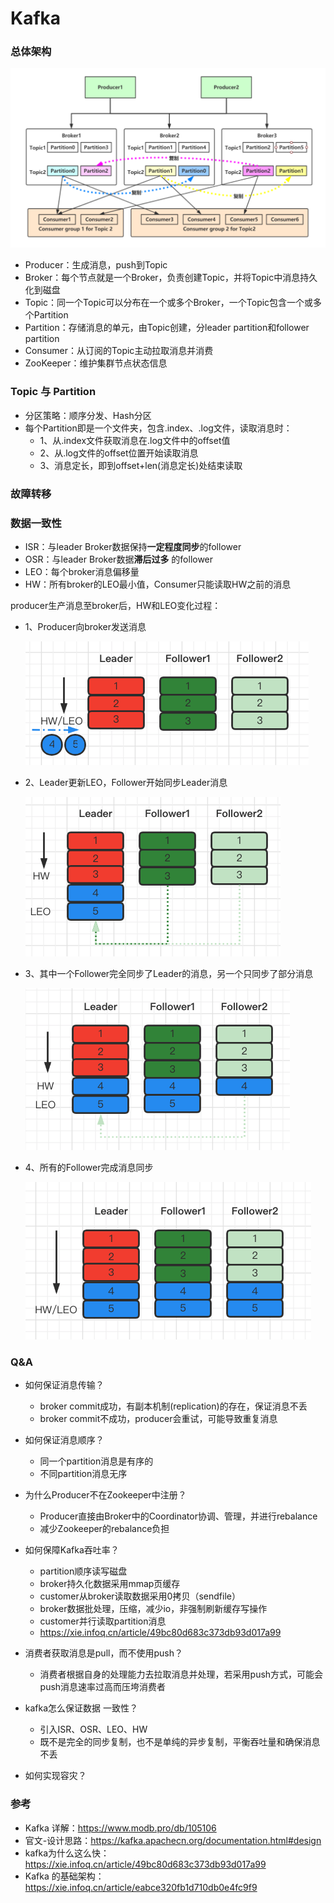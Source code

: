 # Kafka

### 总体架构

![649269d80d7b278699b49d3279511721](https://raw.githubusercontent.com/li-zeyuan/access/master/img/649269d80d7b278699b49d3279511721.png)

- Producer：生成消息，push到Topic
- Broker：每个节点就是一个Broker，负责创建Topic，并将Topic中消息持久化到磁盘
- Topic：同一个Topic可以分布在一个或多个Broker，一个Topic包含一个或多个Partition
- Partition：存储消息的单元，由Topic创建，分leader partition和follower partition
- Consumer：从订阅的Topic主动拉取消息并消费
- ZooKeeper：维护集群节点状态信息

### Topic 与 Partition
- 分区策略：顺序分发、Hash分区
- 每个Partition即是一个文件夹，包含.index、.log文件，读取消息时：
    - 1、从.index文件获取消息在.log文件中的offset值
    - 2、从.log文件的offset位置开始读取消息
    - 3、消息定长，即到offset+len(消息定长)处结束读取
    
### 故障转移

### 数据一致性

- ISR：与leader Broker数据保持**一定程度同步**的follower
- OSR：与leader Broker数据**滞后过多** 的follower
- LEO：每个broker消息偏移量
- HW：所有broker的LEO最小值，Consumer只能读取HW之前的消息

producer生产消息至broker后，HW和LEO变化过程：

- 1、Producer向broker发送消息

  ![Snipaste_2021-11-19_11-18-33](https://raw.githubusercontent.com/li-zeyuan/access/master/img/Snipaste_2021-11-19_11-18-33.png)

- 2、Leader更新LEO，Follower开始同步Leader消息

  ![Snipaste_2021-11-19_11-23-08](https://raw.githubusercontent.com/li-zeyuan/access/master/img/Snipaste_2021-11-19_11-23-08.png)

- 3、其中一个Follower完全同步了Leader的消息，另一个只同步了部分消息

  ![Snipaste_2021-11-19_11-28-56](https://raw.githubusercontent.com/li-zeyuan/access/master/img/Snipaste_2021-11-19_11-28-56.png)

- 4、所有的Follower完成消息同步

  ![Snipaste_2021-11-19_11-31-19](https://raw.githubusercontent.com/li-zeyuan/access/master/img/Snipaste_2021-11-19_11-31-19.png)

### Q&A
- 如何保证消息传输？
    - broker commit成功，有副本机制(replication)的存在，保证消息不丢
    - broker commit不成功，producer会重试，可能导致重复消息

- 如何保证消息顺序？
    - 同一个partition消息是有序的
    - 不同partition消息无序

- 为什么Producer不在Zookeeper中注册？
    - Producer直接由Broker中的Coordinator协调、管理，并进行rebalance
    - 减少Zookeeper的rebalance负担

- 如何保障Kafka吞吐率？
    - partition顺序读写磁盘
    - broker持久化数据采用mmap页缓存
    - customer从broker读取数据采用0拷贝（sendfile）
    - broker数据批处理，压缩，减少io，非强制刷新缓存写操作
    - customer并行读取partition消息
    - https://xie.infoq.cn/article/49bc80d683c373db93d017a99
- 消费者获取消息是pull，而不使用push？
    - 消费者根据自身的处理能力去拉取消息并处理，若采用push方式，可能会push消息速率过高而压垮消费者

- kafka怎么保证数据 一致性？
    - 引入ISR、OSR、LEO、HW
    - 既不是完全的同步复制，也不是单纯的异步复制，平衡吞吐量和确保消息不丢
  
- 如何实现容灾？

### 参考
- Kafka 详解：https://www.modb.pro/db/105106
- 官文-设计思路：https://kafka.apachecn.org/documentation.html#design
- kafka为什么这么快：https://xie.infoq.cn/article/49bc80d683c373db93d017a99
- Kafka 的基础架构：https://xie.infoq.cn/article/eabce320fb1d710db0e4fc9f9